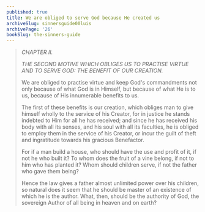 ```yaml
---
published: true
title: We are obliged to serve God because He created us
archiveSlug: sinnersguide00luis
archivePage: '26'
bookSlug: the-sinners-guide
---
```


> *CHAPTER II.*
>
> *THE SECOND MOTIVE WHICH OBLIGES US TO PRACTISE VIRTUE AND TO SERVE GOD: THE BENEFIT OF OUR CREATION.*
>
> We are obliged to practise virtue and keep God's commandments not only because of what God is in Himself, but because of what He is to us, because of His innumerable benefits to us.
>
> The first of these benefits is our creation, which obliges man to give himself wholly to the service of his Creator, for in justice he stands indebted to Him for all he has received; and since he has received his body with all its senses, and his soul with all its faculties, he is obliged to employ them in the service of his Creator, or incur the guilt of theft and ingratitude towards his gracious Benefactor.
>
> For if a man build a house, who should have the use and profit of it, if not he who built it? To whom does the fruit of a vine belong, if not to him who has planted it? Whom should children serve, if not the father who gave them being?
>
> Hence the law gives a father almost unlimited power over his children, so natural does it seem that he should be master of an existence of which he is the author. What, then, should be the authority of God, the sovereign Author of all being in heaven and on earth?
